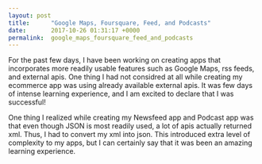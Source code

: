 ```yaml
---
layout: post
title:      "Google Maps, Foursquare, Feed, and Podcasts"
date:       2017-10-26 01:31:17 +0000
permalink:  google_maps_foursquare_feed_and_podcasts
---
```



For the past few days, I have been working on creating apps that incorporates more readily usable features such as Google Maps, rss feeds, and external apis.  One thing I had not considred at all while creating my ecommerce app was using already available external apis.  It was few days of intense learning experience, and I am excited to declare that I was successful!

One thing I realized while creating my Newsfeed app and Podcast app was that even though JSON is most readily used, a lot of apis actually returned xml.  Thus, I had to convert my xml into json.  This introduced extra level of complexity to my apps, but I can certainly say that it was been an amazing learning experience.  
